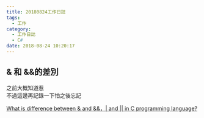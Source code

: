 ```yaml
---
title: 20180824工作日誌
tags:
  - 工作
category:
  - 工作日誌
  - C#
date: 2018-08-24 10:20:17
---
```

## & 和 &&的差別 ##

之前大概知道惹  
不過這邊再記錄一下怕之後忘記  

[What is difference between & and &&，| and || in C programming language?](https://www.quora.com/What-is-difference-between-and-%EF%BC%8C-and-in-C-programming-language)  

